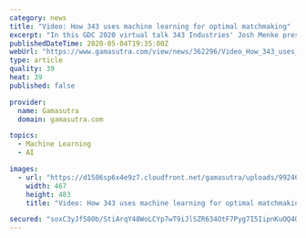 ```yaml
---
category: news
title: "Video: How 343 uses machine learning for optimal matchmaking"
excerpt: "In this GDC 2020 virtual talk 343 Industries' Josh Menke presents TrueMatch, a new matchmaking approach that allows developers to more intuitively express the value of each matchmaking metric and then uses machine learning to automatically optimize over the desired metrics in real-time. It was a deeply informative and technical look at one of ..."
publishedDateTime: 2020-05-04T19:35:00Z
webUrl: "https://www.gamasutra.com/view/news/362296/Video_How_343_uses_machine_learning_for_optimal_matchmaking.php"
type: article
quality: 39
heat: 39
published: false

provider:
  name: Gamasutra
  domain: gamasutra.com

topics:
  - Machine Learning
  - AI

images:
  - url: "https://d1506sp6x4e9z7.cloudfront.net/gamasutra/uploads/992467.jpg"
    width: 467
    height: 483
    title: "Video: How 343 uses machine learning for optimal matchmaking"

secured: "soxC3yJf580b/StiArqY48WoLCYp7wT9iJlSZR634OtF7Pyg7I5IipnKuOQ4Q4xnRwiQCwEwFaOyZje07B0C7zGHtHehDSOS6DCQMdXGJr3NqTHKVaKEr7/ThnF3fY1OvKonI3Nnl0oNsiZGKWE5BskDhk/lC/vBSqP4YNEP2av7YmzxkJepcX94i8FthZ16Qn9TYf7EFdzNCotZbnVWFI1WqlnTbDW0O0qH+9ZWWnQyIeJHXBKfhrgI+5Eh49nrWF/NEXSWGmAebffje2RABI4KBQLHUFwmN5YvdKG/w3nmpx7WmXua5vNRnJtXpFt5;ZBQFa6fB2ho+FVHuSQq7vQ=="
---
```


